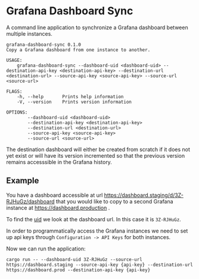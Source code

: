 # Grafana Dashboard Sync

A command line application to synchronize a Grafana dashboard between multiple instances.

```
grafana-dashboard-sync 0.1.0
Copy a Grafana dashboard from one instance to another.

USAGE:
    grafana-dashboard-sync --dashboard-uid <dashboard-uid> --destination-api-key <destination-api-key> --destination-url <destination-url> --source-api-key <source-api-key> --source-url <source-url>

FLAGS:
    -h, --help       Prints help information
    -V, --version    Prints version information

OPTIONS:
        --dashboard-uid <dashboard-uid>
        --destination-api-key <destination-api-key>
        --destination-url <destination-url>
        --source-api-key <source-api-key>
        --source-url <source-url>
```

The destination dashboard will either be created from scratch if it does not yet exist or will have its version incremented so that the previous version remains accesssible in the Grafana history.

## Example

You have a dashboard accessible at url https://dashboard.staging/d/3Z-RJHuGz/dashboard that you would like to copy to a second Grafana instance at https://dashboard.production .

To find the [uid](https://grafana.com/docs/grafana/latest/http_api/dashboard/#identifier-id-vs-unique-identifier-uid) we look at the dashboard url. In this case it is `3Z-RJHuGz`.

In order to programmatically access the Grafana instances we need to set up api keys through `Configuration -> API Keys` for both instances.

Now we can run the application:

```
cargo run -- --dashboard-uid 3Z-RJHuGz --source-url https://dashboard.staging --source-api-key {api-key} --destination-url https://dashboard.prod --destination-api-key {api-key}
```

